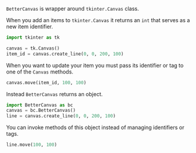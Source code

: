 `BetterCanvas` is wrapper around `tkinter.Canvas` class.

When you add an items to `tkinter.Canvas` it returns an `int` that serves as a new item identifier. 

```python
import tkinter as tk

canvas = tk.Canvas()
item_id = canvas.create_line(0, 0, 200, 100)
```

When you want to update your item you must pass its identifier or tag to one of the `Canvas` methods.
```python
canvas.move(item_id, 100, 100)
```

Instead `BetterCanvas` returns an object. 
```python
import BetterCanvas as bc
canvas = bc.BetterCanvas()
line = canvas.create_line(0, 0, 200, 100)
```
You can invoke methods of this object instead of managing identifiers or tags.
```python
line.move(100, 100)
```